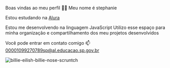 Boas vindas ao meu perfil 🖤💜
Meu nome é stephanie

Estou estudando na [Alura](https://www.alura.com.br) 

Estou me desenvolvendo na linguagem JavaScript
Utilizo esse espaço para minha organização e compartilhamento dos meu projetos desenvolvidos

Você pode entrar em contato comigo 📫
00001099270789sp@al.educacao.sp.gov.br

![billie-eilish-billie-nose-scruntch](https://github.com/Stephanie2B/Stephanie2B/assets/170754374/ff869493-238e-4212-aee0-70ad0f958c33)
